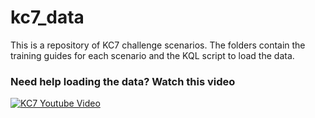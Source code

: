 # kc7_data

This is a repository of KC7 challenge scenarios. The folders contain the training guides for each scenario and the KQL script to load the data.

### Need help loading the data? Watch this video

[![KC7 Youtube Video](https://github.com/kkneomis/kc7/blob/master/readme_assets/kc7_video.png)](https://youtu.be/aHJxEHIHq0k)
